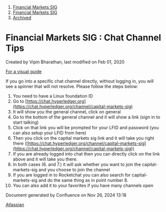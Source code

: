 1. [Financial Markets SIG](index.html)
2. [Financial Markets SIG](Financial-Markets-SIG_20545549.html)
3. [Archived](Archived_20558304.html)

# Financial Markets SIG : Chat Channel Tips

Created by Vipin Bharathan, last modified on Feb 01, 2020

[For a visual guide](https://lf-hyperledger.atlassian.net/wiki/display/CA/Logging+in+to+chat)

If you go into a specific chat channel directly, without logging in, you will see a spinner that will not resolve. Please follow the steps below:

01. You need to have a Linux foundation ID
02. Go to [https://chat.hyperledger.org](https://chat.hyperledger.org/channel/capital-markets-sig)
03. It will show you the general channel, click on general
04. Go to the bottom of the general channel and it will show a link (sign in to start talking)
05. Click on that link you will be prompted for your LFID and password (you can also setup your LFID from here)
06. Then you click on the capital markets sig link and it will take you right there ([https://chat.hyperledger.org/channel/capital-markets-sig](https://chat.hyperledger.org/channel/capital-markets-sig))
07. If you are already logged into chat then you can directly click on the link above and it will take you there.
08. In both cases (6. and 7.) it will ask whether you want to join the capital-markets-sig and you choose to join the channel
09. If you are logged in to Rocketchat you can also search for capital-markets-sig and do the same thing as in point number 8.
10. You can also add it to your favorites if you have many channels open

Document generated by Confluence on Nov 26, 2024 13:18

[Atlassian](http://www.atlassian.com/)
